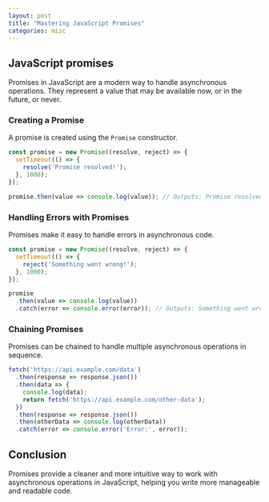 ```yaml
---
layout: post
title: "Mastering JavaScript Promises"
categories: misc
---
```


## JavaScript promises
Promises in JavaScript are a modern way to handle asynchronous operations. They represent a value that may be available now, or in the future, or never.

### Creating a Promise

A promise is created using the `Promise` constructor.

```javascript
const promise = new Promise((resolve, reject) => {
  setTimeout(() => {
    resolve('Promise resolved!');
  }, 1000);
});

promise.then(value => console.log(value)); // Outputs: Promise resolved!
```
### Handling Errors with Promises
Promises make it easy to handle errors in asynchronous code.

```javascript
const promise = new Promise((resolve, reject) => {
  setTimeout(() => {
    reject('Something went wrong!');
  }, 1000);
});

promise
  .then(value => console.log(value))
  .catch(error => console.error(error)); // Outputs: Something went wrong!
  ```

### Chaining Promises
Promises can be chained to handle multiple asynchronous operations in sequence.

```javascript
fetch('https://api.example.com/data')
  .then(response => response.json())
  .then(data => {
    console.log(data);
    return fetch('https://api.example.com/other-data');
  })
  .then(response => response.json())
  .then(otherData => console.log(otherData))
  .catch(error => console.error('Error:', error));
  ```

## Conclusion
Promises provide a cleaner and more intuitive way to work with asynchronous operations in JavaScript, helping you write more manageable and readable code.